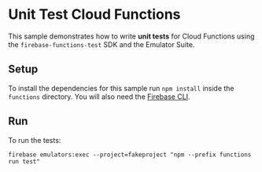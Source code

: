 # Unit Test Cloud Functions

This sample demonstrates how to write **unit tests** for Cloud Functions using
the `firebase-functions-test` SDK and the Emulator Suite.

## Setup

To install the dependencies for this sample run `npm install` inside the `functions` directory.
You will also need the [Firebase CLI](https://firebase.google.com/docs/cli).

## Run

To run the tests:

```
firebase emulators:exec --project=fakeproject "npm --prefix functions run test"
```
